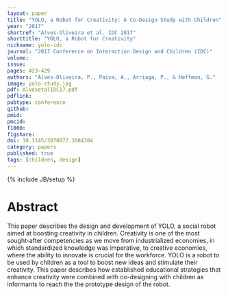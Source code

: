 ```yaml
---
layout: paper
title: "YOLO, a Robot for Creativity: A Co-Design Study with Children"
year: "2017"
shortref: "Alves-Oliveira et al. IDC 2017"
shorttitle: "YOLO, a Robot for Creativity"
nickname: yolo-idc
journal: "2017 Conference on Interaction Design and Children (IDC)"
volume: 
issue: 
pages: 423-429
authors: "Alves-Oliveira, P., Paiva, A., Arriaga, P., & Hoffman, G."
image: yolo-study.jpg
pdf: AlvesetalIDC17.pdf
pdflink:
pubtype: conference
github: 
pmid:  
pmcid: 
f1000: 
figshare: 
doi: 10.1145/3078072.3084304
category: papers
published: true
tags: [children, design]
---
```

{% include JB/setup %}

# Abstract 

This paper describes the design and development of YOLO, a social robot aimed at boosting creativity in children. Creativity is one of the most sought-after competencies as we move from industrialized economies, in which standardized knowledge was imperative, to creative economies, where the ability to innovate is crucial for the workforce. YOLO is a robot to be used by children as a tool to boost new ideas and stimulate their creativity. This paper describes how established educational strategies that enhance creativity were combined with co-designing with children as informants to reach the the prototype design of the robot.

